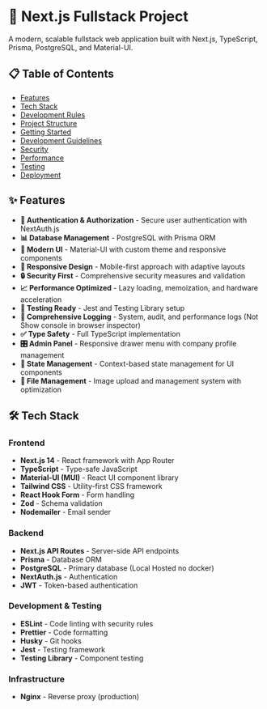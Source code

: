 # 🚀 Next.js Fullstack Project

A modern, scalable fullstack web application built with Next.js, TypeScript, Prisma, PostgreSQL, and Material-UI.

## 📋 Table of Contents

- [Features](#-features)
- [Tech Stack](#-tech-stack)
- [Development Rules](#-development-rules)
- [Project Structure](#-project-structure)
- [Getting Started](#-getting-started)
- [Development Guidelines](#-development-guidelines)
- [Security](#-security)
- [Performance](#-performance)
- [Testing](#-testing)
- [Deployment](#-deployment)

## ✨ Features

- **🔐 Authentication & Authorization** - Secure user authentication with NextAuth.js
- **📊 Database Management** - PostgreSQL with Prisma ORM
- **🎨 Modern UI** - Material-UI with custom theme and responsive components
- **📱 Responsive Design** - Mobile-first approach with adaptive layouts
- **🔒 Security First** - Comprehensive security measures and validation
- **📈 Performance Optimized** - Lazy loading, memoization, and hardware acceleration
- **🧪 Testing Ready** - Jest and Testing Library setup
- **📝 Comprehensive Logging** - System, audit, and performance logs (Not Show console in browser inspector)
- **✅ Type Safety** - Full TypeScript implementation
- **🎛️ Admin Panel** - Responsive drawer menu with company profile management
- **🔄 State Management** - Context-based state management for UI components
- **📁 File Management** - Image upload and management system with optimization

## 🛠 Tech Stack

### Frontend

- **Next.js 14** - React framework with App Router
- **TypeScript** - Type-safe JavaScript
- **Material-UI (MUI)** - React UI component library
- **Tailwind CSS** - Utility-first CSS framework
- **React Hook Form** - Form handling
- **Zod** - Schema validation
- **Nodemailer** - Email sender

### Backend

- **Next.js API Routes** - Server-side API endpoints
- **Prisma** - Database ORM
- **PostgreSQL** - Primary database (Local Hosted no docker)
- **NextAuth.js** - Authentication
- **JWT** - Token-based authentication

### Development & Testing

- **ESLint** - Code linting with security rules
- **Prettier** - Code formatting
- **Husky** - Git hooks
- **Jest** - Testing framework
- **Testing Library** - Component testing

### Infrastructure

- **Nginx** - Reverse proxy (production)